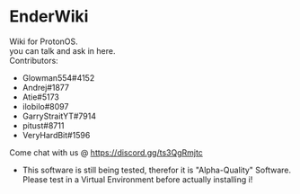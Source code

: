 # EnderWiki
Wiki for ProtonOS.\
you can talk and ask in here.\
Contributors:
+ Glowman554#4152
+ Andrej#1877
+ Atie#5173
+ ilobilo#8097
+ GarryStraitYT#7914
+ pitust#8711
+ VeryHardBit#1596

Come chat with us @ https://discord.gg/ts3QgRmjtc

+ This software is still being tested, therefor it is "Alpha-Quality" Software. Please test in a Virtual Environment before actually installing i!
